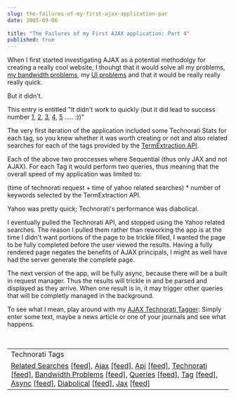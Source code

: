 ```yaml
---
slug: the-failures-of-my-first-ajax-application-par
date: 2005-09-06
 
title: "The Failures of my First AJAX application: Part 4"
published: true
---
```

When I first started investigating AJAX as a potential methodolgy for creating a really cool website, I thouhgt that it would solve all my problems, <a href="http://www.kinlan.co.uk/2005/09/failures-of-my-first-ajax-application.html">my bandwidth problems</a>, my <a href="http://www.kinlan.co.uk/2005/09/failures-of-my-first-ajax-application_05.html">UI problems</a> and that it would be really really really quick.<p />But it didn't.<p />This entry is entitled "It didn't work to quickly (but it did lead to success number <a href="http://www.kinlan.co.uk/2005/08/successes-of-my-first-ajax-application.html">1</a>, <a href="http://www.kinlan.co.uk/2005/08/successes-of-my-first-ajax-application_14.html">2</a>, <a href="http://www.kinlan.co.uk/2005/08/successes-of-my-first-ajax-application_15.html">3</a>, <a href="http://www.kinlan.co.uk/2005/08/successes-of-my-first-ajax-application_16.html">4</a>, <a href="http://www.kinlan.co.uk/2005/08/successes-of-my-first-ajax-application_17.html">5</a> ..... :))"<p />The very first iteration of the application included some Technorati Stats for each tag, so you knew whether it was worth creating or not and also related searches for each of the tags provided by the <a href="http://developer.yahoo.net/">TermExtraction API</a>.<p />Each of the above two proccesses where Sequential (thus only JAX and not AJAX). For each Tag it would perform two queries, thus meaning that the overall speed of my application was limited to:<p />(time of technorati request + time of yahoo related searches) * number of keywords selected by the TermExtraction API.<p />Yahoo was pretty quick; Technorati's performance was diabolical.<p />I eventually pulled the Technorati API, and stopped using the Yahoo related searches. The reason I pulled them rather than reworking the app is at the time I didn't want portions of the page to be trickle filled, I wanted the page to be fully completed before the user viewed the results. Having a fully rendered page negates the benefits of AJAX principals, I might as well have had the server generate the complete page.<p />The next version of the app, will be fully async, because there will be a built in request manager. Thus the results will trickle in and be parsed and displayed as they arrive. When one result is in, it may trigger other queries that will be completly managed in the background.<p />To see what I mean, play around with my <a href="http://www.kinlan.co.uk/AjaxExperiments/AjaxTag">AJAX Technorati Tagger</a>:  Simply enter some text, maybe a news article or one of your journals and see what happens.<p /><br /><table class="TechnoratiHead TagHeader">
<tr><td>Technorati Tags</td></tr>
<tr class="Technorati"><td>
<a href="http://www.technorati.com/tag/Related" class="Tag" rel="tag">Related Searches</a> <a href="http://feeds.technorati.com/feed/posts/tag/Related" class="Tag">[feed]</a>, <a href="http://www.technorati.com/tag/Ajax" class="Tag" rel="tag">Ajax</a> <a href="http://feeds.technorati.com/feed/posts/tag/Ajax" class="Tag">[feed]</a>, <a href="http://www.technorati.com/tag/Api" class="Tag" rel="tag">Api</a> <a href="http://feeds.technorati.com/feed/posts/tag/Api" class="Tag">[feed]</a>, <a href="http://www.technorati.com/tag/Technorati" class="Tag" rel="tag">Technorati</a> <a href="http://feeds.technorati.com/feed/posts/tag/Technorati" class="Tag">[feed]</a>, <a href="http://www.technorati.com/tag/Bandwidth" class="Tag" rel="tag">Bandwidth Problems</a> <a href="http://feeds.technorati.com/feed/posts/tag/Bandwidth" class="Tag">[feed]</a>, <a href="http://www.technorati.com/tag/Queries" class="Tag" rel="tag">Queries</a> <a href="http://feeds.technorati.com/feed/posts/tag/Queries" class="Tag">[feed]</a>, <a href="http://www.technorati.com/tag/Tag" class="Tag" rel="tag">Tag</a> <a href="http://feeds.technorati.com/feed/posts/tag/Tag" class="Tag">[feed]</a>, <a href="http://www.technorati.com/tag/Async" class="Tag" rel="tag">Async</a> <a href="http://feeds.technorati.com/feed/posts/tag/Async" class="Tag">[feed]</a>, <a href="http://www.technorati.com/tag/Diabolical" class="Tag" rel="tag">Diabolical</a> <a href="http://feeds.technorati.com/feed/posts/tag/Diabolical" class="Tag">[feed]</a>, <a href="http://www.technorati.com/tag/Jax" class="Tag" rel="tag">Jax</a> <a href="http://feeds.technorati.com/feed/posts/tag/Jax" class="Tag">[feed]</a>
</td></tr>
</table><div class="blogger-post-footer"><img class="posterous_download_image" src="https://blogger.googleusercontent.com/tracker/8109338-112603998857016648?l=www.kinlan.co.uk%2Findex.html" height="1" alt="" width="1" /></div>

